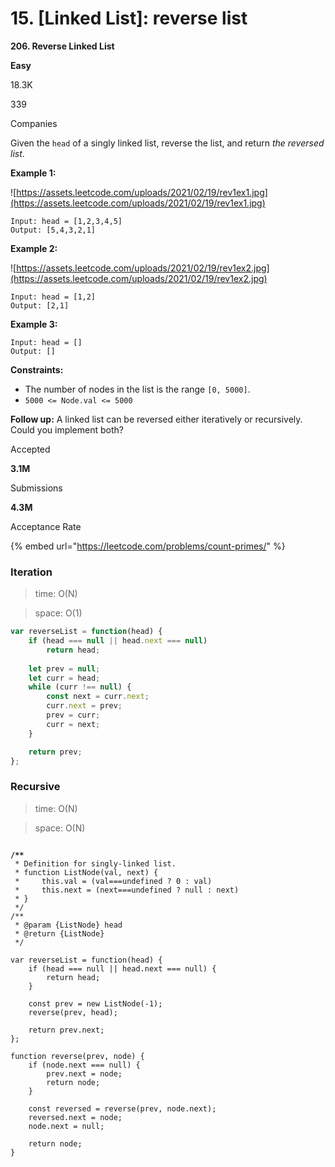 # 15. \[Linked List]: reverse list

**206. Reverse Linked List**

**Easy**

18.3K

339

Companies

Given the `head` of a singly linked list, reverse the list, and return _the reversed list_.

**Example 1:**

\![https://assets.leetcode.com/uploads/2021/02/19/rev1ex1.jpg](https://assets.leetcode.com/uploads/2021/02/19/rev1ex1.jpg)

```
Input: head = [1,2,3,4,5]
Output: [5,4,3,2,1]

```

**Example 2:**

\![https://assets.leetcode.com/uploads/2021/02/19/rev1ex2.jpg](https://assets.leetcode.com/uploads/2021/02/19/rev1ex2.jpg)

```
Input: head = [1,2]
Output: [2,1]

```

**Example 3:**

```
Input: head = []
Output: []

```

**Constraints:**

* The number of nodes in the list is the range `[0, 5000]`.
* `5000 <= Node.val <= 5000`

**Follow up:** A linked list can be reversed either iteratively or recursively. Could you implement both?

Accepted

**3.1M**

Submissions

**4.3M**

Acceptance Rate



{% embed url="https://leetcode.com/problems/count-primes/" %}



### Iteration

> time: O(N)

> space: O(1)

```jsx
var reverseList = function(head) {
    if (head === null || head.next === null) 
        return head;
    
    let prev = null;
    let curr = head;
    while (curr !== null) {
        const next = curr.next;
        curr.next = prev;
        prev = curr;
        curr = next;
    }

    return prev;
};
```



### Recursive

> time: O(N)

> space: O(N)

<pre class="language-javascript"><code class="lang-javascript">
<strong>/**
</strong> * Definition for singly-linked list.
 * function ListNode(val, next) {
 *     this.val = (val===undefined ? 0 : val)
 *     this.next = (next===undefined ? null : next)
 * }
 */
/**
 * @param {ListNode} head
 * @return {ListNode}
 */

var reverseList = function(head) {
    if (head === null || head.next === null) {
        return head;
    }

    const prev = new ListNode(-1);
    reverse(prev, head);
    
    return prev.next;
};

function reverse(prev, node) {
    if (node.next === null) {
        prev.next = node;
        return node;
    }

    const reversed = reverse(prev, node.next);
    reversed.next = node;
    node.next = null;

    return node;
}
</code></pre>



